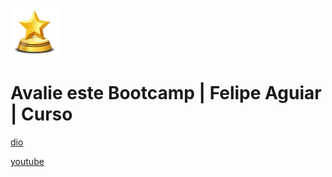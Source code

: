 ![alt text](image.png)

# Avalie este Bootcamp | Felipe Aguiar | Curso

[dio](https://web.dio.me/course/avalie-este-bootcamp/learning/0d0bba5f-546d-4b22-9f74-1730e185e707)

[youtube](https://www.youtube.com/playlist?list=PLUFkgDlXfnjsuo3RLDNhNZCfW9yeL2Yqu)
